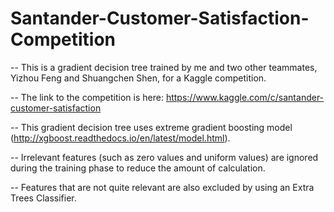 # Santander-Customer-Satisfaction-Competition

-- This is a gradient decision tree trained by me and two other teammates, Yizhou Feng and Shuangchen Shen, for a Kaggle competition. 

-- The link to the competition is here: https://www.kaggle.com/c/santander-customer-satisfaction

-- This gradient decision tree uses extreme gradient boosting model (http://xgboost.readthedocs.io/en/latest/model.html).

-- Irrelevant features (such as zero values and uniform values) are ignored during the training phase to reduce the amount of calculation.

-- Features that are not quite relevant are also excluded by using an Extra Trees Classifier.
